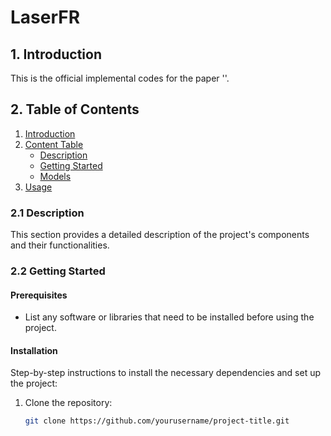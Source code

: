 # LaserFR

## 1. Introduction

This is the official implemental codes for the paper ''.

## 2. Table of Contents

1. [Introduction](#1-introduction)
2. [Content Table](#2-content-table)
   - [Description](#21-description)
   - [Getting Started](#22-getting-started)
   - [Models](#23-models)
3. [Usage](#3-usage)

### 2.1 Description

This section provides a detailed description of the project's components and their functionalities.

### 2.2 Getting Started

#### Prerequisites

- List any software or libraries that need to be installed before using the project.

#### Installation

Step-by-step instructions to install the necessary dependencies and set up the project:

1. Clone the repository:
   ```bash
   git clone https://github.com/yourusername/project-title.git
